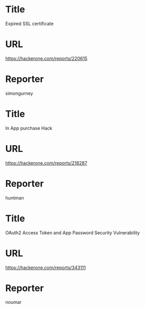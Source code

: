 # Title
Expired SSL certificate
# URL 
https://hackerone.com/reports/220615
# Reporter 
simongurney

# Title
In App purchase Hack 
# URL 
https://hackerone.com/reports/218287
# Reporter 
huntman

# Title
OAuth2 Access Token and App Password Security Vulnerability
# URL 
https://hackerone.com/reports/343111
# Reporter 
noumar

